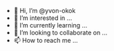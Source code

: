 - 👋 Hi, I’m @yvon-okok
- 👀 I’m interested in ...
- 🌱 I’m currently learning ...
- 💞️ I’m looking to collaborate on ...
- 📫 How to reach me ...

<!---
yvon-okok/yvon-okok is a ✨ special ✨ repository because its `README.md` (this file) appears on your GitHub profile.
You can click the Preview link to take a look at your changes.
--->

